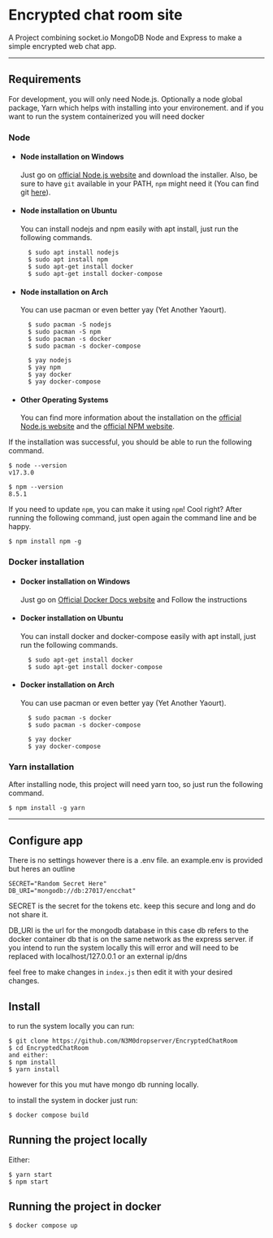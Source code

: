 # Encrypted chat room site

A Project combining socket.io MongoDB Node and Express to make a simple encrypted web chat app.

---
## Requirements

For development, you will only need Node.js. Optionally a node global package, Yarn which helps with
installing into your environement. and if you want to run the system containerized you will need docker

### Node
- #### Node installation on Windows

  Just go on [official Node.js website](https://nodejs.org/) and download the installer.
Also, be sure to have `git` available in your PATH, `npm` might need it (You can find git [here](https://git-scm.com/)).

- #### Node installation on Ubuntu

  You can install nodejs and npm easily with apt install, just run the following commands.
    ```
      $ sudo apt install nodejs
      $ sudo apt install npm
      $ sudo apt-get install docker
      $ sudo apt-get install docker-compose
    ```

- #### Node installation on Arch

  You can use pacman or even better yay (Yet Another Yaourt).
    ```
      $ sudo pacman -S nodejs
      $ sudo pacman -S npm
      $ sudo pacman -s docker
      $ sudo pacman -s docker-compose
    ```
    ```
      $ yay nodejs
      $ yay npm
      $ yay docker
      $ yay docker-compose
    ```

- #### Other Operating Systems
  You can find more information about the installation on the [official Node.js website](https://nodejs.org/) and the [official NPM website](https://npmjs.org/).

If the installation was successful, you should be able to run the following command.

    $ node --version
    v17.3.0

    $ npm --version
    8.5.1

If you need to update `npm`, you can make it using `npm`! Cool right? After running the following command, just open again the command line and be happy.

    $ npm install npm -g

###

### Docker installation

- #### Docker installation on Windows

  Just go on [Official Docker Docs website](https://docs.docker.com/desktop/windows/install/) and Follow the instructions

- #### Docker installation on Ubuntu

  You can install docker and docker-compose easily with apt install, just run the following commands.
    ```
      $ sudo apt-get install docker
      $ sudo apt-get install docker-compose
    ```

- #### Docker installation on Arch

  You can use pacman or even better yay (Yet Another Yaourt).
    ```
      $ sudo pacman -s docker
      $ sudo pacman -s docker-compose
    ```
    ```
      $ yay docker
      $ yay docker-compose
    ```

### Yarn installation
  After installing node, this project will need yarn too, so just run the following command.

    $ npm install -g yarn

---

## Configure app

There is no settings however there is a .env file. an example.env is provided but heres an outline
```
SECRET="Random Secret Here" 
DB_URI="mongodb://db:27017/encchat"
```
SECRET is the secret for the tokens etc. keep this secure and long and do not share it.

DB_URI is the url for the mongodb database in this case db refers to the docker container db that is on the same network as the express server. if you intend to run the system locally this will error and will need to be replaced with localhost/127.0.0.1 or an external ip/dns

feel free to make changes in `index.js` then edit it with your desired changes.

## Install
to run the system locally you can run:
```
$ git clone https://github.com/N3M0dropserver/EncryptedChatRoom
$ cd EncryptedChatRoom
and either:
$ npm install
$ yarn install
```
however for this you mut have mongo db running locally.

to install the system in docker just run:
```
$ docker compose build
```

## Running the project locally
Either:
```
$ yarn start
$ npm start
```
## Running the project in docker
```
$ docker compose up
```